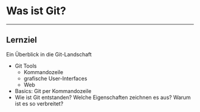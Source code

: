 # Was ist Git?

---

## Lernziel

Ein Überblick in die Git-Landschaft

 * Git Tools
   - Kommandozeile
   - grafische User-Interfaces
   - Web
 * Basics: Git per Kommandozeile
 * Wie ist Git entstanden? Welche Eigenschaften zeichnen es aus? Warum ist es so verbreitet?

